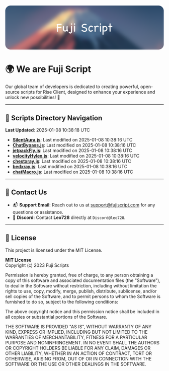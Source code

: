 ![Banner](.github/b.webp)

# 🌍 **We are Fuji Script**

Our global team of developers is dedicated to creating powerful, open-source scripts for Rise Client, designed to enhance your experience and unlock new possibilities! 🌟

---
<!-- SCRIPTS_NAVIGATION_START -->
## 📂 **Scripts Directory Navigation**

**Last Updated**: 2025-01-08 10:38:18 UTC

- **[SilentAura.js](scripts/SilentAura.js)**: Last modified on 2025-01-08 10:38:16 UTC
- **[ChatBypass.js](scripts/ChatBypass.js)**: Last modified on 2025-01-08 10:38:16 UTC
- **[jetpackFly.js](scripts/jetpackFly.js)**: Last modified on 2025-01-08 10:38:16 UTC
- **[velocityHylex.js](scripts/velocityHylex.js)**: Last modified on 2025-01-08 10:38:16 UTC
- **[chestxray.js](scripts/chestxray.js)**: Last modified on 2025-01-08 10:38:16 UTC
- **[bedxray.js](scripts/bedxray.js)**: Last modified on 2025-01-08 10:38:16 UTC
- **[chatMacro.js](scripts/chatMacro.js)**: Last modified on 2025-01-08 10:38:16 UTC

<!-- SCRIPTS_NAVIGATION_END -->

---

## 💬 **Contact Us**  
- 📬 **Support Email**: Reach out to us at [support@fujiscript.com](mailto:support@fujiscript.com) for any questions or assistance.  
- 💬 **Discord**: Contact **Leo728** directly at `Discord@leo728`.

---

## 📜 **License**

This project is licensed under the MIT License.  

**MIT License**  
Copyright (c) 2023 Fuji Scripts  

Permission is hereby granted, free of charge, to any person obtaining a copy of this software and associated documentation files (the "Software"), to deal in the Software without restriction, including without limitation the rights to use, copy, modify, merge, publish, distribute, sublicense, and/or sell copies of the Software, and to permit persons to whom the Software is furnished to do so, subject to the following conditions:  

The above copyright notice and this permission notice shall be included in all copies or substantial portions of the Software.  

THE SOFTWARE IS PROVIDED "AS IS", WITHOUT WARRANTY OF ANY KIND, EXPRESS OR IMPLIED, INCLUDING BUT NOT LIMITED TO THE WARRANTIES OF MERCHANTABILITY, FITNESS FOR A PARTICULAR PURPOSE AND NONINFRINGEMENT. IN NO EVENT SHALL THE AUTHORS OR COPYRIGHT HOLDERS BE LIABLE FOR ANY CLAIM, DAMAGES OR OTHER LIABILITY, WHETHER IN AN ACTION OF CONTRACT, TORT OR OTHERWISE, ARISING FROM, OUT OF OR IN CONNECTION WITH THE SOFTWARE OR THE USE OR OTHER DEALINGS IN THE SOFTWARE.  
